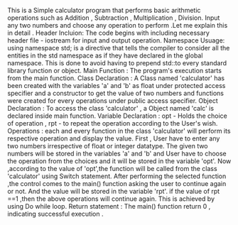 This is a Simple calculator program that performs basic arithmetic operations such as Addition , Subtraction , Multiplication , Division. Input any two numbers and choose any operation to perform .Let me explain this in detail .
Header Incluion: The code begins with including necessary header file - iostream for input and output operation.
Namespace Usuage: using namespace std; is a directive that tells the compiler to consider all the entities in the std namespace as if they have declared in the global namespace. This is done to avoid having to prepend std::to every standard library function or object.
Main Function : The program's execution starts from the main function. 
Class Declaration : A Class named 'calculator' has been created with the variables 'a' and 'b' as float under protected access specifier and a constructor to get the value of two numbers and functions were created for every operations under public access specifier.
Object Declaration : To access the class 'calculator' , a Object named 'calc' is declared inside main function.
Variable Declaration : opt - Holds the choice of operation , rpt - to repeat the operation according to the User's wish.
Operations : each and every function in the class 'calculator' will perform its respective operation and display the value. First , User have to enter any two numbers irrespective of float or integer datatype. The given two numbers will be stored in the variables 'a' and 'b' and User have to choose the operation from the choices and it will be stored in the variable 'opt'. Now ,according to the value of 'opt',the function will be called from the class 'calculator' using Switch statement. After performing the selected function ,the control comes to the main() function asking the user to continue again or not. And the value will be stored in the variable 'rpt'. if the value of rpt ==1 ,then the above operations will continue again. This is achieved by using Do while loop.
Return statement : The main() function return 0 , indicating successful execution .

